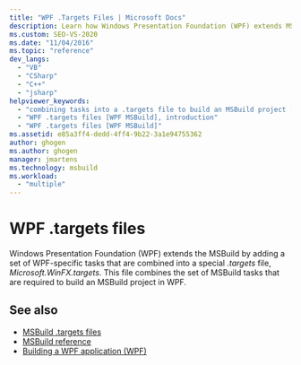 ```yaml
---
title: "WPF .Targets Files | Microsoft Docs"
description: Learn how Windows Presentation Foundation (WPF) extends MSBuild by adding a set of WPF-specific tasks in a special .targets file, Microsoft.WinFX.targets.
ms.custom: SEO-VS-2020
ms.date: "11/04/2016"
ms.topic: "reference"
dev_langs:
  - "VB"
  - "CSharp"
  - "C++"
  - "jsharp"
helpviewer_keywords:
  - "combining tasks into a .targets file to build an MSBuild project [WPF MSBuild]"
  - "WPF .targets files [WPF MSBuild], introduction"
  - "WPF .targets files [WPF MSBuild]"
ms.assetid: e85a3ff4-dedd-4ff4-9b22-3a1e94755362
author: ghogen
ms.author: ghogen
manager: jmartens
ms.technology: msbuild
ms.workload:
  - "multiple"
---
```

# WPF .targets files

Windows Presentation Foundation (WPF) extends the MSBuild by adding a set of WPF-specific tasks that are combined into a special *.targets* file, *Microsoft.WinFX.targets*. This file combines the set of MSBuild tasks that are required to build an MSBuild project in WPF.

## See also

- [MSBuild .targets files](../msbuild/msbuild-dot-targets-files.md)
- [MSBuild reference](../msbuild/msbuild-reference.md)
- [Building a WPF application (WPF)](/dotnet/framework/wpf/app-development/building-a-wpf-application-wpf)